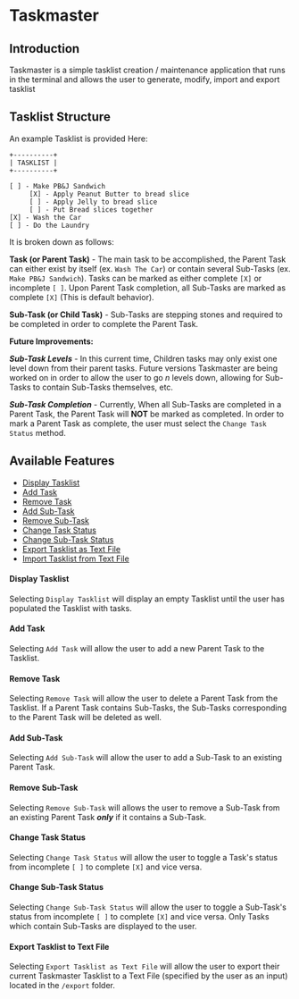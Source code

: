 # Taskmaster

## Introduction
Taskmaster is a simple tasklist creation / maintenance application that runs in the terminal and allows the user to generate, modify, import and export tasklist

## Tasklist Structure
An example Tasklist is provided Here:

```
+----------+
| TASKLIST |
+----------+

[ ] - Make PB&J Sandwich
     [X] - Apply Peanut Butter to bread slice
     [ ] - Apply Jelly to bread slice
     [ ] - Put Bread slices together
[X] - Wash the Car
[ ] - Do the Laundry
```

It is broken down as follows:

**Task (or Parent Task)** - The main task to be accomplished, the Parent Task
can either exist by itself (ex. `Wash The Car`) or contain several Sub-Tasks
(ex. `Make PB&J Sandwich`). Tasks can be marked as either complete `[X]` or
incomplete `[ ]`. Upon Parent Task completion, all Sub-Tasks are marked as
complete `[X]` (This is default behavior).

**Sub-Task (or Child Task)** - Sub-Tasks are stepping stones and required to
be completed in order to complete the Parent Task.

**Future Improvements:**

**_Sub-Task Levels_** - In this current time, Children tasks may only exist one level down from their parent tasks. Future versions Taskmaster are being worked on in order
to allow the user to go _n_ levels down, allowing for Sub-Tasks to contain
Sub-Tasks themselves, etc.

**_Sub-Task Completion_** - Currently, When all Sub-Tasks are completed in a Parent Task, the Parent Task will **NOT** be marked as completed. In order to mark a Parent Task as complete, the user must select the `Change Task Status` method.


## Available Features
- [Display Tasklist](#display-tasklist)
- [Add Task](#add-task)
- [Remove Task](#remove-task)
- [Add Sub-Task](#add-sub-task)
- [Remove Sub-Task](#remove-sub-task)
- [Change Task Status](#change-task-status)
- [Change Sub-Task Status](#change-sub-task-status)
- [Export Tasklist as Text File](#export-tasklist)
- [Import Tasklist from Text File](#import-tasklist)

#### Display Tasklist <a name="display-tasklist"></a>
Selecting `Display Tasklist` will display an empty Tasklist until the user has populated the Tasklist with tasks.

#### Add Task <a name="add-task"></a>
Selecting `Add Task` will allow the user to add a new Parent Task to the Tasklist.

#### Remove Task <a name="remove-task"></a>
Selecting `Remove Task` will allow the user to delete a Parent Task from the Tasklist. If a Parent Task contains Sub-Tasks, the Sub-Tasks corresponding to the Parent Task will be deleted as well.

#### Add Sub-Task <a name="add-sub-task"></a>
Selecting `Add Sub-Task` will allow the user to add a Sub-Task to an existing Parent Task.

#### Remove Sub-Task <a name="remove-sub-task"></a>
Selecting `Remove Sub-Task` will allows the user to remove a Sub-Task from an existing Parent Task **_only_** if it contains a Sub-Task.

#### Change Task Status <a name="change-task-status"></a>
Selecting `Change Task Status` will allow the user to toggle a Task's status from incomplete `[ ]` to complete `[X]` and vice versa.

#### Change Sub-Task Status <a name="change-sub-task-status"></a>
Selecting `Change Sub-Task Status` will allow the user to toggle a Sub-Task's status from incomplete `[ ]` to complete `[X]` and vice versa. Only Tasks which contain Sub-Tasks are displayed to the user.

#### Export Tasklist to Text File <a name="export-tasklist"></a>
Selecting `Export Tasklist as Text File` will allow the user to export their current Taskmaster Tasklist to a Text File (specified by the user as an input) located in the `/export` folder.
